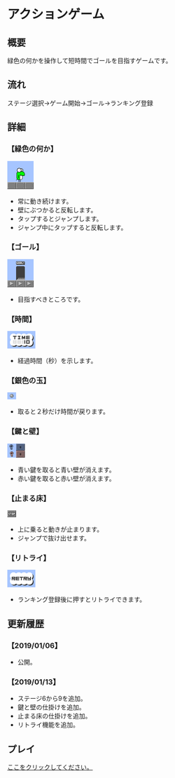 # アクションゲーム

## 概要

緑色の何かを操作して短時間でゴールを目指すゲームです。

## 流れ

ステージ選択→ゲーム開始→ゴール→ランキング登録

## 詳細

### 【緑色の何か】

![緑色の何か](img/sample/01.png)

- 常に動き続けます。
- 壁にぶつかると反転します。
- タップするとジャンプします。
- ジャンプ中にタップすると反転します。

### 【ゴール】

![ゴール](img/sample/02.png)

- 目指すべきところです。

### 【時間】

![時間](img/sample/03.png)

- 経過時間（秒）を示します。

### 【銀色の玉】

![銀色の玉](img/sample/04.png)

- 取ると２秒だけ時間が戻ります。

### 【鍵と壁】

![鍵と壁](img/sample/05.png)

- 青い鍵を取ると青い壁が消えます。
- 赤い鍵を取ると赤い壁が消えます。

### 【止まる床】

![止まる床](img/sample/06.png)

- 上に乗ると動きが止まります。
- ジャンプで抜け出せます。

### 【リトライ】

![リトライ](img/sample/07.png)

- ランキング登録後に押すとリトライできます。

## 更新履歴

### 【2019/01/06】

- 公開。

### 【2019/01/13】

- ステージ6から9を追加。
- 鍵と壁の仕掛けを追加。
- 止まる床の仕掛けを追加。
- リトライ機能を追加。

## プレイ

[ここをクリックしてください。](https://mo-action-test.herokuapp.com/)
